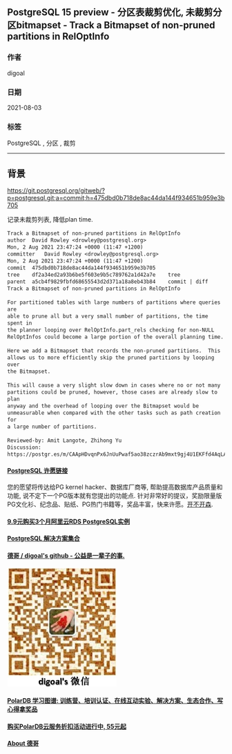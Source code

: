 ## PostgreSQL 15 preview - 分区表裁剪优化, 未裁剪分区bitmapset - Track a Bitmapset of non-pruned partitions in RelOptInfo  
  
### 作者  
digoal  
  
### 日期  
2021-08-03  
  
### 标签  
PostgreSQL , 分区 , 裁剪  
  
----  
  
## 背景  
https://git.postgresql.org/gitweb/?p=postgresql.git;a=commit;h=475dbd0b718de8ac44da144f934651b959e3b705  
  
记录未裁剪列表, 降低plan time.    
  
```  
Track a Bitmapset of non-pruned partitions in RelOptInfo  
author	David Rowley <drowley@postgresql.org>	  
Mon, 2 Aug 2021 23:47:24 +0000 (11:47 +1200)  
committer	David Rowley <drowley@postgresql.org>	  
Mon, 2 Aug 2021 23:47:24 +0000 (11:47 +1200)  
commit	475dbd0b718de8ac44da144f934651b959e3b705  
tree	df2a34ed2a93b6be5f603e9b5c789762a1d42a7e	tree  
parent	a5cb4f9829fbfd68655543d2d371a18a8eb43b84	commit | diff  
Track a Bitmapset of non-pruned partitions in RelOptInfo  
  
For partitioned tables with large numbers of partitions where queries are  
able to prune all but a very small number of partitions, the time spent in  
the planner looping over RelOptInfo.part_rels checking for non-NULL  
RelOptInfos could become a large portion of the overall planning time.  
  
Here we add a Bitmapset that records the non-pruned partitions.  This  
allows us to more efficiently skip the pruned partitions by looping over  
the Bitmapset.  
  
This will cause a very slight slow down in cases where no or not many  
partitions could be pruned, however, those cases are already slow to plan  
anyway and the overhead of looping over the Bitmapset would be  
unmeasurable when compared with the other tasks such as path creation for  
a large number of partitions.  
  
Reviewed-by: Amit Langote, Zhihong Yu  
Discussion: https://postgr.es/m/CAApHDvqnPx6JnUuPwaf5ao38zczrAb9mxt9gj4U1EKFfd4AqLA@mail.gmail.com  
```  
  
  
#### [PostgreSQL 许愿链接](https://github.com/digoal/blog/issues/76 "269ac3d1c492e938c0191101c7238216")
您的愿望将传达给PG kernel hacker、数据库厂商等, 帮助提高数据库产品质量和功能, 说不定下一个PG版本就有您提出的功能点. 针对非常好的提议，奖励限量版PG文化衫、纪念品、贴纸、PG热门书籍等，奖品丰富，快来许愿。[开不开森](https://github.com/digoal/blog/issues/76 "269ac3d1c492e938c0191101c7238216").  
  
  
#### [9.9元购买3个月阿里云RDS PostgreSQL实例](https://www.aliyun.com/database/postgresqlactivity "57258f76c37864c6e6d23383d05714ea")
  
  
#### [PostgreSQL 解决方案集合](https://yq.aliyun.com/topic/118 "40cff096e9ed7122c512b35d8561d9c8")
  
  
#### [德哥 / digoal's github - 公益是一辈子的事.](https://github.com/digoal/blog/blob/master/README.md "22709685feb7cab07d30f30387f0a9ae")
  
  
![digoal's wechat](../pic/digoal_weixin.jpg "f7ad92eeba24523fd47a6e1a0e691b59")
  
  
#### [PolarDB 学习图谱: 训练营、培训认证、在线互动实验、解决方案、生态合作、写心得拿奖品](https://www.aliyun.com/database/openpolardb/activity "8642f60e04ed0c814bf9cb9677976bd4")
  
  
#### [购买PolarDB云服务折扣活动进行中, 55元起](https://www.aliyun.com/activity/new/polardb-yunparter?userCode=bsb3t4al "e0495c413bedacabb75ff1e880be465a")
  
  
#### [About 德哥](https://github.com/digoal/blog/blob/master/me/readme.md "a37735981e7704886ffd590565582dd0")
  
